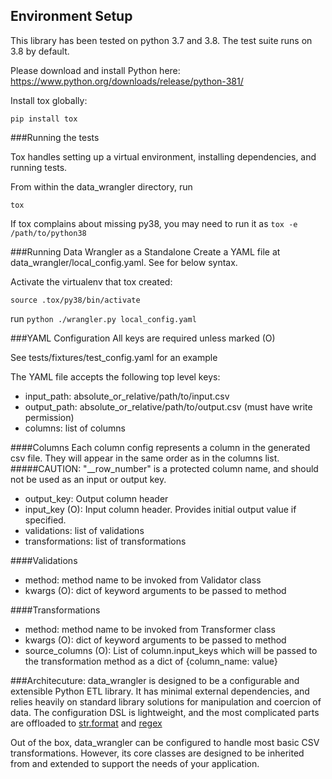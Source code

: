 ## Environment Setup

This library has been tested on python 3.7 and 3.8. The test suite runs on 3.8 by default.

Please download and install Python here: https://www.python.org/downloads/release/python-381/

Install tox globally:

`pip install tox`


###Running the tests

Tox handles setting up a virtual environment, installing dependencies, and running tests.

From within the data_wrangler directory, run
 
`tox`

If tox complains about missing py38, you may need to run it as `tox -e /path/to/python38`

###Running Data Wrangler as a Standalone
Create a YAML file at data_wrangler/local_config.yaml. See for below syntax. 

Activate the virtualenv that tox created:

`source .tox/py38/bin/activate`

run `python ./wrangler.py local_config.yaml`

###YAML Configuration
 All keys are required unless marked (O)
 
 See tests/fixtures/test_config.yaml for an example
 
 The YAML file accepts the following top level keys:
 
 * input_path: absolute_or_relative/path/to/input.csv   
 * output_path: absolute_or_relative/path/to/output.csv (must have write permission)   
 * columns: list of columns
 
 ####Columns
 Each column config represents a column in the generated csv file. They will appear in the same order as in the columns list.
 #####CAUTION: "__row_number" is a protected column name, and should not be used as an input or output key.
* output_key: Output column header
* input_key (O): Input column header. Provides initial output value if specified.
* validations: list of validations
* transformations: list of transformations

####Validations

* method: method name to be invoked from Validator class
* kwargs (O): dict of keyword arguments to be passed to method
 
####Transformations

* method: method name to be invoked from Transformer class
* kwargs (O): dict of keyword arguments to be passed to method
* source_columns (O): List of column.input_keys which will be passed to the transformation method as a dict of {column_name: value}

###Architecuture:
data_wrangler is designed to be a configurable and extensible Python ETL library. It has minimal external dependencies, 
and relies heavily on standard library solutions for manipulation and coercion of data.
The configuration DSL is lightweight, and the most complicated parts are offloaded to [str.format](https://docs.python.org/2/library/string.html#format-string-syntax) and
[regex](https://docs.python.org/3/library/re.html)

Out of the box, data_wrangler can be configured to handle most basic CSV transformations. However, 
its core classes are designed to be inherited from and extended to support the needs of your application.

